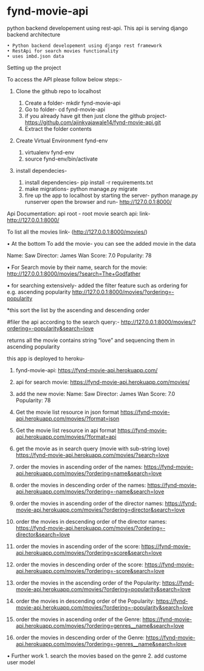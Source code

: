 # fynd-movie-api

python backend developement using rest-api. This api is serving django backend architecture

    • Python backend developement using django rest framework
    • RestApi for search movies functionality
    • uses imbd.json data 

Setting up the project

To access the API please follow below steps:-

1. Clone the github repo to localhost

    1. Create a folder- mkdir fynd-movie-api
    2. Go to folder-  cd fynd-movie-api
    3. if you already have git then just clone the github project- 
      https://github.com/ajinkyajawale14/fynd-movie-api.git
    4. Extract the folder contents

2. Create Virtual Environment fynd-env
    1. virtualenv fynd-env
    2. source fynd-env/bin/activate

3. install dependecies-
    1. install dependencies- pip install -r requirements.txt
    2. make migrations- python manage.py migrate
    3. fire up the app to localhost by starting the server-
       python manage.py runserver 
      open the browser and run- http://127.0.0.1:8000/

Api Documentation:
    api root - root movie search api:
    link- http://127.0.0.1:8000/
    
   To list all the movies
      link- (http://127.0.0.1:8000/movies/)
      
   • At the bottom To add the movie-
      you can see the added movie in the data
      
   Name: Saw
   Director: James Wan
   Score: 7.0
   Popularity: 78

   • For Search movie by their name, search for the movie:
      http://127.0.0.1:8000/movies/?search=The+Godfather

   • for searching extensively- added the filter feature such as ordering for e.g. ascending popularity
      http://127.0.0.1:8000/movies/?ordering=-popularity

*this sort the list by the ascending and descending order

 #filer the api according to the search query:-
http://127.0.0.1:8000/movies/?ordering=-popularity&search=love

returns all the movie contains string “love” and sequencing them in ascending popularity

this app is deployed to heroku- 
    
   1. fynd-movie-api:
    https://fynd-movie-api.herokuapp.com/
    
   2. api for search movie:
    https://fynd-movie-api.herokuapp.com/movies/
    
   3. add the new movie:
        Name: Saw
        Director: James Wan
        Score: 7.0
        Popularity: 78
    
   4. Get the movie list resource in json format
    https://fynd-movie-api.herokuapp.com/movies/?format=json
    
   5. Get the movie list resource in api format
    https://fynd-movie-api.herokuapp.com/movies/?format=api
    
   6. get the movie as in search query (movie with sub-string love)
    https://fynd-movie-api.herokuapp.com/movies/?search=love
    
   7. order the movies in ascending order of the names:
    https://fynd-movie-api.herokuapp.com/movies/?ordering=name&search=love
    
   8. order the movies in descending order of the names:
    https://fynd-movie-api.herokuapp.com/movies/?ordering=-name&search=love
    
   9. order the movies in ascending order of the director names:
    https://fynd-movie-api.herokuapp.com/movies/?ordering=director&search=love
    
   10. order the movies in descending order of the director names:
    https://fynd-movie-api.herokuapp.com/movies/?ordering=-director&search=love
    
   11. order the movies in ascending order of the score:
    https://fynd-movie-api.herokuapp.com/movies/?ordering=score&search=love
    
   12. order the movies in descending order of the score:
    https://fynd-movie-api.herokuapp.com/movies/?ordering=-score&search=love
    
   13. order the movies in the ascending order of the Popularity:
    https://fynd-movie-api.herokuapp.com/movies/?ordering=popularity&search=love
    
   14. order the movies in descending order of the Popularity:
    https://fynd-movie-api.herokuapp.com/movies/?ordering=-popularity&search=love
    
   15. order the movies in ascending order of the Genre:
    https://fynd-movie-api.herokuapp.com/movies/?ordering=genres__name&search=love
    
   16. order the movies in descending order of the Genre:
    https://fynd-movie-api.herokuapp.com/movies/?ordering=-genres__name&search=love

   • Further work
    1. search the movies based on the genre
    2. add custome user model
       
      
